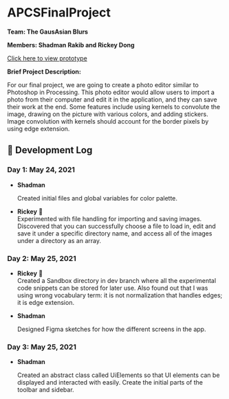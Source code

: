 # APCSFinalProject

**Team: The GausAsian Blurs**

**Members: Shadman Rakib and Rickey Dong**

[Click here to view prototype](https://docs.google.com/document/d/1v86gLCIc_fpCpbqTkr9O91Ksm-02LF-ZXFgFz6FKAlg/edit?usp=sharing)

**Brief Project Description:**

For our final project, we are going to create a photo editor similar to Photoshop in Processing. This photo editor would allow users to import a photo from their computer and edit it in the application, and they can save their work at the end. Some features include using kernels to convolute the image, drawing on the picture with various colors, and adding stickers. Image convolution with kernels should account for the border pixels by using edge extension.

## 📃 Development Log
### Day 1: May 24, 2021

- **Shadman** 
    
    Created initial files and global variables for color palette.
    
- **Rickey** 🎈  
    Experimented with file handling for importing and saving images. Discovered that you can successfully choose a file to load in, edit and save it under a specific directory name, and access all of the images under a directory as an array.
    
### Day 2: May 25, 2021
- **Rickey** 🎈  
    Created a Sandbox directory in dev branch where all the experimental code snippets can be stored for later use. Also found out that I was using wrong vocabulary term: it is not normalization that handles edges; it is edge extension.

- **Shadman** 
    
    Designed Figma sketches for how the different screens in the app.
    
### Day 3: May 25, 2021
- **Shadman** 
    
    Created an abstract class called UiElements so that UI elements can be displayed and interacted with easily. Create the initial parts of the toolbar and sidebar.
